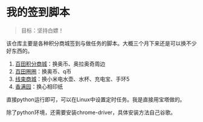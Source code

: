 # 我的签到脚本

> 目标：坚持白嫖！

该仓库主要是各种积分商城签到与做任务的脚本。大概三个月下来还是可以换不少好东西的。

1. [百田积分商城](https://www.100bt.com/m/creditMall/?gameId=2)：换奥币、奥拉奥奇周边
2. [百田圈圈](http://qq.100bt.com/shop/qb.html)：换奥币、q币
3. [线束商城](https://www.wiring-world.com/shop.html)：换小米电水壶、水杯、充电宝、手环5
4. [香满园](https://www.xmy365.com/point/pointStore?show=6)：换心相印纸

直接python运行即可，可以在Linux中设置定时任务。我是直接用宝塔做的。

除了python环境，还需要安装chrome-driver，具体安装方法自己谷歌。